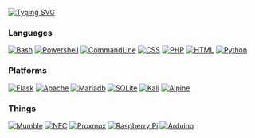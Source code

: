 <html>










<a href="https://git.io/typing-svg"><img src="https://readme-typing-svg.herokuapp.com?font=Fira+Code&pause=1000&color=F70000&width=670&lines=Hello+there%2C+I'm+Zane.;Feel+free+to+reach+out+if+you'd+like+to+collaborate." alt="Typing SVG" />
</a>
  <p>
  <h3>Languages</h3>
  <p> <a href="#"><img alt="Bash" src="https://img.shields.io/badge/Bash-121011.svg?logo=gnu-bash&logoColor=white"></a>  
  <a href="#"><img alt="Powershell" src ="https://img.shields.io/badge/-powershell-darkblue?logo=Powershell&logoColor=white"></a>
  <a href="#"><img alt="CommandLine" src ="https://img.shields.io/badge/-Command%20Line-blue?logo=windowsterminal&logoColor=white"></a>
  <a href="#"><img alt="CSS" src="https://img.shields.io/badge/CSS-1572B6.svg?logo=css3&logoColor=white"></a>             
  <a href="#"><img alt="PHP" src="https://img.shields.io/badge/PHP-777BB4.svg?logo=php&logoColor=white"></a>   
  <a href="#"><img alt="HTML" src="https://img.shields.io/badge/HTML-E34F26.svg?logo=html5&logoColor=white"></a>        
  <a href="#"><img alt="Python" src="https://img.shields.io/badge/Python-14354C.svg?logo=python&logoColor=white"></a>  
  </p>                              

<h3>Platforms</h3>
 <p>       
  <a href="#"><img alt="Flask" src="https://img.shields.io/badge/Flask-000000.svg?logo=flask&logoColor=white"></a>          
  <a href="#"><img alt="Apache" src ="https://img.shields.io/badge/-Apache-grey?logo=apache&logoColor=white"></a>                            
  <a href="#"><img alt="Mariadb" src ="https://img.shields.io/badge/-Mariadb-green?logo=mariadb&logoColor=white"></a>      
  <a href="#"><img alt="SQLite" src ="https://img.shields.io/badge/SQLite-07405e.svg?logo=sqlite&logoColor=white"></a>             
  <a href="#"><img alt="Kali" src ="https://img.shields.io/badge/-Kali%20Linux-grey?logo=kalilinux&logoColor=white"></a>           
  <a href="#"><img alt="Alpine" src ="https://img.shields.io/badge/-Alpine%20Linux-grey?logo=alpinelinux&logoColor=white"></a> </p>                        

<h3>Things</h3>
  <p> <a href="#"><img alt="Mumble" src ="https://img.shields.io/badge/-Mumble-black?logo=mumble&logoColor=white"></a>          
  <a href="#"><img alt="NFC" src ="https://img.shields.io/badge/-NFC-blue?logo=nfc&logoColor=white"></a>                      
  <a href="#"><img alt="Proxmox" src ="https://img.shields.io/badge/-Proxmox-orange?logo=proxmox&logoColor=white"></a>       
  <a href="#"><img alt="Raspberry Pi" src ="https://img.shields.io/badge/-Raspberry%20Pi-pink?logo=raspberrypi&logoColor=white"></a> 
  <a href="#"><img alt="Arduino" src="https://img.shields.io/badge/-Arduino-00979D?logo=Arduino&logoColor=white"></a></p>                     
   
<!-- TRY THIS LINE <p> <a href="#"><img alt="88" src ="88?logo=88&logoColor=white"></a> </p> -->

   
 </p>
























</hmtl>
